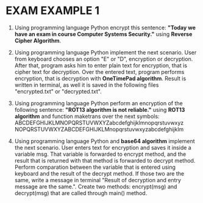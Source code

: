 # EXAM EXAMPLE 1

1. Using programming language Python encrypt this sentence: <b>"Today we have an exam in course Computer Systems Security."</b> using <b>Reverse Cipher Algorithm</b>.
   
2.  Using programming language Python implement the next scenario. User from keyboard chooses an option "E" or "D", encryption or decryption. After that, program asks him to enter plain text for encryption, that is cipher text for decryption. Over the entered text, program performs encryption, that is decryption with <b>OneTimePad algorithm</b>. Result is written in terminal, as well it is saved in the following files "encrypted.txt" or "decrypted.txt".

3.  Using programming language Python perform an encryption of the following sentence: <b>"ROT13 algorithm is not reliable."</b> using <b>ROT13 algorithm</b> and function maketrans over the next symbols:
ABCDEFGHIJKLMNOPQRSTUVWXYZabcdefghijklmnopqrstuvwxyz
NOPQRSTUVWXYZABCDEFGHIJKLMnopqrstuvwxyzabcdefghijklm

1. Using programming language Python and <b>base64 algorithm</b> implement the next scenario. User enters text for encryption and saves it inside a variable msg. That variable is forwarded to encrypt method, and the result that is returned with that method is forwarded to decrypt method. Perform comparation between the variable that is entered using keyboard and the result of the decrypt method. If those two are the same, write a message in terminal "Result of decryption and entry message are the same.". Create two methods: encrypt(msg) and decrypt(msg) that are called through main() method.